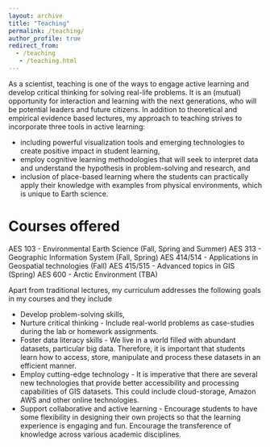 ```yaml
---
layout: archive
title: "Teaching"
permalink: /teaching/
author_profile: true
redirect_from:
  - /teaching
   - /teaching.html
---
```


<p align="justify">

As a scientist, teaching is one of the ways to engage active learning and develop critical thinking for solving real-life problems. It is an (mutual) opportunity for interaction and learning with the next generations, who will be potential leaders and future citizens. In addition to  theoretical and empirical evidence based lectures, my approach to teaching strives to incorporate three tools in active learning:<br>
* including powerful visualization tools and emerging technologies to create positive impact in student learning, 
* employ cognitive learning methodologies that will seek to interpret data and understand the hypothesis in problem-solving and research, and 
* inclusion of place-based learning where the students can practically apply their knowledge with examples from physical environments, which is unique to Earth science. 

Courses offered 
==============
AES 103 - Environmental Earth Science (Fall, Spring and Summer)
AES 313 - Geographic Information System (Fall, Spring)
AES 414/514  - Applications in Geospatial technologies (Fall)
AES 415/515 - Advanced topics in GIS (Spring)
AES 600 - Arctic Environment (TBA)

Apart from traditional lectures, my curriculum addresses the following goals in my courses and they include 
* Develop problem-solving skills, 
* Nurture critical thinking - Include  real-world problems as case-studies during the lab or homework assignments. 
* Foster data literacy skills - We live in a world filled with abundant datasets, particular big data. Therefore, it is important that students learn how to access, store, manipulate and process these datasets in an efficient manner.
* Employ cutting-edge technology - It is imperative that there are several new technologies that provide better accessibility and processing capabilities of GIS datasets. This could include cloud-storage, Amazon AWS and other online technologies. 
* Support collaborative and active learning - Encourage students to have some flexibility in designing their own projects so that the learning experience is engaging and fun. 
Encourage the transference of knowledge across various academic disciplines. 

</p>

